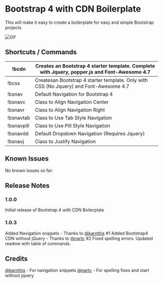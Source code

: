 # Bootstrap 4 with CDN Boilerplate

This will make it easy to create a boilerplate for easy and simple Bootstrap projects

![Gif](https://i.imgur.com/EMaQmDC.gif)


## Shortcuts / Commands

| !bcdn      	| Creates an Bootstrap 4 starter template. Complete with Jquery, popper.js and Font-Awesome 4.7 	|
|------------	|-----------------------------------------------------------------------------------------------	|
| !bcss      	| Createsan Bootstrap 4 starter template. Only with CSS (No Jquery) and Font-Awesome 4.7        	|
| !bsnav     	| Default Navigation for Bootstrap 4                                                            	|
| !bsnavc    	| Class to Align Navigation Center                                                              	|
| !bsnavr    	| Class to Align Navigation Right                                                               	|
| !bsnavtab  	| Class to Use Tab Style Navigation                                                             	|
| !bsnavpill 	| Class to Use Pill Style Navigation                                                            	|
| !bsnavdd   	| Default Dropdown Navigation (Requires Jquery)                                                 	|
| !bsnavj    	| Class to Justify Navigation                                                                   	|
## Known Issues

No known issues so far.

## Release Notes

### 1.0.0

Initial release of Bootstrap 4 with CDN Boilerplate

### 1.0.3

Added Navigation snippets  - Thanks to [@karnthis](https://github.com/karnthis) #1
Added Bootstrap4 CDN without jQuery -  Thanks to [@nartc](https://github.com/nartc) #2
Fixed spelling errors.
Updated readme with table of commands.

## Credits

[@karnthis](https://github.com/karnthis) - For navigation snippets
[@nartc](https://github.com/nartc) - For spelling fixes and start without jquery
